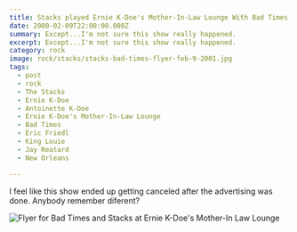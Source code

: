 ```yaml
---
title: Stacks played Ernie K-Doe's Mother-In-Law Lounge With Bad Times.
date: 2000-02-09T22:00:00.000Z
summary: Except...I'm not sure this show really happened.
excerpt: Except...I'm not sure this show really happened.
category: rock
image: rock/stacks/stacks-bad-times-flyer-feb-9-2001.jpg
tags:
  - post 
  - rock
  - The Stacks
  - Ernie K-Doe
  - Antoinette K-Doe
  - Ernie K-Doe's Mother-In-Law Lounge
  - Bad Times
  - Eric Friedl
  - King Louie
  - Jay Reatard
  - New Orleans

---
```


I feel like this show ended up getting canceled after the advertising was done. Anybody remember diferent?

![Flyer for Bad Times and Stacks at Ernie K-Doe's Mother-In Law Lounge](static/img/rock/stacks/stacks-bad-times-flyer-feb-9-2001.jpg)